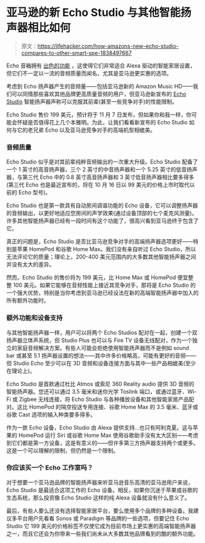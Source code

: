 # 亚马逊的新 Echo Studio 与其他智能扬声器相比如何

> 原文：<https://lifehacker.com/how-amazons-new-echo-studio-compares-to-other-smart-spe-1838497667>

Echo 音箱拥有 [出色的功能](https://lifehacker.com/the-seven-best-things-you-can-do-with-an-amazon-echo-1766989219) ，这使得它们非常适合 Alexa 驱动的智能家居设置，但它们不一定以一流的音频质量而闻名，尤其是亚马逊更实惠的选项。



考虑到 Echo 扬声器产生的音频量——包括亚马逊新的 Amazon Music HD——我们可以同情那些喜欢其他品牌更高质量音频的用户，但亚马逊新宣布的 [Echo Studio](https://www.amazon.com/dp/B07G9Y3ZMC?asc_campaign=InlineText&asc_refurl=https://lifehacker.com/how-amazons-new-echo-studio-compares-to-other-smart-spe-1838497667&asc_source=&ref=ODS_v2_FS_AUCC_oe&tag=kinjalifehackerlink-20) 智能扬声器声称可以克服其前辈(甚至一些竞争对手)的性能限制。

Echo Studio 售价 199 美元，预计将于 11 月 7 日发布，但如果你和我一样，你可能会怀疑是否值得花上几个本雅明。为此，让我们看看新宣布的 Echo Studio 如何与它的老兄弟 Echo 以及亚马逊竞争对手的高端机型相媲美。

### 音频质量

Echo Studio 似乎是对其前辈纯粹音频输出的一次重大升级。Echo Studio 配备了一个 1 英寸的高音扬声器，三个 2 英寸的中音扬声器和一个 5.25 英寸的低音扬声器，与第三代 Echo 中的 0.8 英寸高音扬声器和 3 英寸低音扬声器相比要多得多(第三代 Echo 也是最近宣布的，将在 10 月 16 日以 99 美元的价格上市时取代以前的 Echo 型号)。

Echo Studio 也是第一款具有自动房间调谐功能的 Echo 设备，它可以调整扬声器的音频输出，以更好地适应您房间的声学效果(通过设备顶部的七个麦克风测量)。许多其他智能扬声器已经有一段时间有这个功能了，很高兴看到亚马逊终于包含了它。

真正的问题是，Echo Studio 是否比亚马逊竞争对手的高端扬声器选项更好——特别是苹果 HomePod 和谷歌 Home Max。我们没有亲自听过 Echo Studio，所以无法评论它的质量；理论上，200-400 美元范围内的大多数其他智能扬声器之间并没有太大的差异。

然而，Echo Studio 的售价将为 199 美元，比 Home Max 或 HomePod 便宜整整 100 美元。如果它能够在音频性能上接近其竞争对手，那将是 Echo Studio 的一个强大优势，特别是当你考虑到亚马逊已经设法在新的高端智能扬声器中加入的所有额外功能时。

### 额外功能和设备支持

与其他智能扬声器一样，用户可以将两个 Echo Studios 配对在一起，创建一个双扬声器立体声系统，但 Studio Plus 也可以与 Fire TV 设备无线配对，作为一个独立的家庭音频解决方案。有些人可能会拒绝使用智能扬声器而不是例如 sound bar 或甚至 5.1 扬声器设置的想法——其中许多价格略高，可能有更好的音频——但 Studio Echo 至少可以在 3D 音频和设备连接方面与其中一些产品相媲美(至少在理论上)。

Echo Studio 是首款通过杜比 Atmos 或索尼 360 Reality audio 提供 3D 音频的智能扬声器。您还可以通过 3.5 毫米和迷你光学 Toslink 端口，或通过蓝牙、Wi-Fi 或 Zigbee 无线连接，将 Echo Studio 与各种播放设备和其他智能家居产品配对。这比 HomePod 的隔空投送专用连接、谷歌 Home Max 的 3.5 毫米、蓝牙或谷歌 Cast 选项的输入种类要多得多。

作为一款 Echo 设备，Echo Studio 由 Alexa 提供支持...也只有阿利克夏。这与苹果的 HomePod 运行 Siri 或谷歌 Home Max 使用谷歌助手没有太大区别——考虑到它们都是第一方设备，这是有意义的——但许多第三方扬声器支持两个或更多。这是一个可以理解的限制，但仍然是一个限制。

### 你应该买一个 Echo 工作室吗？

对于想要一个亚马逊品牌的智能扬声器来听亚马逊音乐高清的亚马逊用户来说，Echo Studio 是最适合这项工作的 Echo 设备。相反，如果你沉迷于苹果或谷歌的生态系统，那么投资像 Echo Studio 这样的纯 Alexa 设备就没有什么意义了。

最后，有些人要么还没有选择智能家居平台，要么使用多个品牌的多种设备。我建议多平台用户先看看 Sonos 或 Paradigm 等品牌的一些选项，但要记住 Echo Studio 它 199 美元的价格标签不仅使它成为目前市场上更实惠的高端智能扬声器之一，而且它还会为你带来一些我们尚未从大多数其他品牌看到的酷的额外功能。